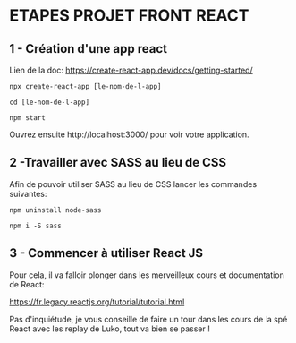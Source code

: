 # ETAPES PROJET FRONT REACT

## 1 - Création d'une app react

Lien de la doc: 
https://create-react-app.dev/docs/getting-started/

 `npx create-react-app [le-nom-de-l-app]`

`cd [le-nom-de-l-app]`

`npm start`

Ouvrez ensuite http://localhost:3000/ pour voir votre application.

## 2 -Travailler avec SASS au lieu de CSS

Afin de pouvoir utiliser SASS au lieu de CSS lancer les commandes suivantes:

`npm uninstall node-sass`

`npm i -S sass`

## 3 - Commencer à utiliser React JS

Pour cela, il va falloir plonger dans les merveilleux cours et documentation de React: 

https://fr.legacy.reactjs.org/tutorial/tutorial.html

Pas d'inquiétude, je vous conseille de faire un tour dans les cours de la spé React avec les replay de Luko, tout va bien se passer !
